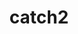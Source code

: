 ---
title: "catch2"
layout: cache
categories: [package, develop]
meta: {"compilers": ["gcc@11.4.0"], "num_specs": 6, "num_specs_by_stack": {"e4s": 3, "hep": 3, "root": 6}, "oss": ["ubuntu22.04"], "platforms": ["linux"], "stacks": ["e4s", "hep", "root"], "targets": ["x86_64_v3"], "versions": ["3.8.0"]}
spec_details: [{"compiler": "gcc@11.4.0", "hash": "6dczwgiiueyxe437wvnzplieiywppxt2", "os": "ubuntu22.04", "platform": "linux", "size": "-", "stacks": ["hep", "root"], "target": "x86_64_v3", "variants": ["build_system=cmake", "build_type=Release", "cxxstd=17", "generator=make", "~ipo", "+pic", "~shared"], "versions": ["3.8.0"]}, {"compiler": "gcc@11.4.0", "hash": "7znwrryas6cd5tomr4jtimxxw63za2e7", "os": "ubuntu22.04", "platform": "linux", "size": "-", "stacks": ["e4s", "root"], "target": "x86_64_v3", "variants": ["build_system=cmake", "build_type=Release", "cxxstd=17", "generator=make", "~ipo", "+pic", "~shared"], "versions": ["3.8.0"]}, {"compiler": "gcc@11.4.0", "hash": "h6zz7hwus5gt6qecvioca4lldi6rtkqk", "os": "ubuntu22.04", "platform": "linux", "size": "-", "stacks": ["e4s", "root"], "target": "x86_64_v3", "variants": ["build_system=cmake", "build_type=Release", "cxxstd=17", "generator=make", "~ipo", "+pic", "~shared"], "versions": ["3.8.0"]}, {"compiler": "gcc@11.4.0", "hash": "hh4yo57ajeq77wmeo7j5y6g52kyexpe5", "os": "ubuntu22.04", "platform": "linux", "size": "-", "stacks": ["e4s", "root"], "target": "x86_64_v3", "variants": ["build_system=cmake", "build_type=Release", "cxxstd=17", "generator=make", "~ipo", "+pic", "~shared"], "versions": ["3.8.0"]}, {"compiler": "gcc@11.4.0", "hash": "t5wowchmeud32xesrpwtl3yn5fe5hwqs", "os": "ubuntu22.04", "platform": "linux", "size": "-", "stacks": ["hep", "root"], "target": "x86_64_v3", "variants": ["build_system=cmake", "build_type=Release", "cxxstd=17", "generator=make", "~ipo", "+pic", "~shared"], "versions": ["3.8.0"]}, {"compiler": "gcc@11.4.0", "hash": "zmt4sno6lxr4rrro5tcet7qsaph5f6gy", "os": "ubuntu22.04", "platform": "linux", "size": "-", "stacks": ["hep", "root"], "target": "x86_64_v3", "variants": ["build_system=cmake", "build_type=Release", "cxxstd=17", "generator=make", "~ipo", "+pic", "~shared"], "versions": ["3.8.0"]}]
---